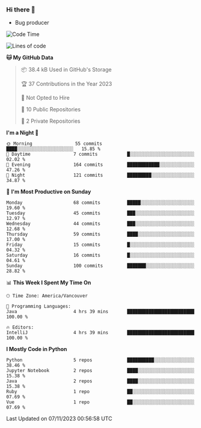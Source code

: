 ### Hi there 👋
* Bug producer
<!--START_SECTION:waka-->
![Code Time](http://img.shields.io/badge/Code%20Time-936%20hrs%2014%20mins-blue)

![Lines of code](https://img.shields.io/badge/From%20Hello%20World%20I%27ve%20Written-81.1%20thousand%20lines%20of%20code-blue)

**🐱 My GitHub Data** 

> 📦 38.4 kB Used in GitHub's Storage 
 > 
> 🏆 37 Contributions in the Year 2023
 > 
> 🚫 Not Opted to Hire
 > 
> 📜 10 Public Repositories 
 > 
> 🔑 2 Private Repositories 
 > 
**I'm a Night 🦉** 

```text
🌞 Morning                55 commits          ████░░░░░░░░░░░░░░░░░░░░░   15.85 % 
🌆 Daytime                7 commits           █░░░░░░░░░░░░░░░░░░░░░░░░   02.02 % 
🌃 Evening                164 commits         ████████████░░░░░░░░░░░░░   47.26 % 
🌙 Night                  121 commits         █████████░░░░░░░░░░░░░░░░   34.87 % 
```
📅 **I'm Most Productive on Sunday** 

```text
Monday                   68 commits          █████░░░░░░░░░░░░░░░░░░░░   19.60 % 
Tuesday                  45 commits          ███░░░░░░░░░░░░░░░░░░░░░░   12.97 % 
Wednesday                44 commits          ███░░░░░░░░░░░░░░░░░░░░░░   12.68 % 
Thursday                 59 commits          ████░░░░░░░░░░░░░░░░░░░░░   17.00 % 
Friday                   15 commits          █░░░░░░░░░░░░░░░░░░░░░░░░   04.32 % 
Saturday                 16 commits          █░░░░░░░░░░░░░░░░░░░░░░░░   04.61 % 
Sunday                   100 commits         ███████░░░░░░░░░░░░░░░░░░   28.82 % 
```


📊 **This Week I Spent My Time On** 

```text
🕑︎ Time Zone: America/Vancouver

💬 Programming Languages: 
Java                     4 hrs 39 mins       █████████████████████████   100.00 % 

🔥 Editors: 
IntelliJ                 4 hrs 39 mins       █████████████████████████   100.00 % 
```

**I Mostly Code in Python** 

```text
Python                   5 repos             ██████████░░░░░░░░░░░░░░░   38.46 % 
Jupyter Notebook         2 repos             ████░░░░░░░░░░░░░░░░░░░░░   15.38 % 
Java                     2 repos             ████░░░░░░░░░░░░░░░░░░░░░   15.38 % 
Ruby                     1 repo              ██░░░░░░░░░░░░░░░░░░░░░░░   07.69 % 
Vue                      1 repo              ██░░░░░░░░░░░░░░░░░░░░░░░   07.69 % 
```




 Last Updated on 07/11/2023 00:56:58 UTC
<!--END_SECTION:waka-->
